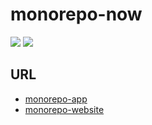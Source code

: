 # monorepo-now

![](https://github.com/stivaugoin/monorepo-now/workflows/Deploy/badge.svg)
![](https://github.com/stivaugoin/monorepo-now/workflows/Test/badge.svg)

## URL

* [monorepo-app](https://monorepo-app.stiv.io/)
* [monorepo-website](https://monorepo-website.stiv.io/)
